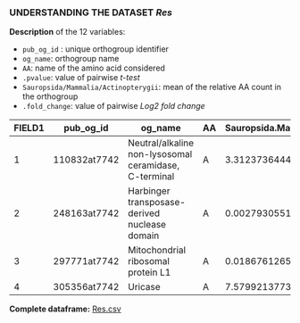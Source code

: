 ### UNDERSTANDING THE DATASET ***Res***
**Description** of the 12 variables:
- `pub_og_id` : unique orthogroup identifier
- `og_name`: orthogroup name
- `AA`: name of the amino acid considered
- `.pvalue`: value of pairwise *t-test*
- `Sauropsida/Mammalia/Actinopterygii`: mean of the relative AA count in the orthogroup
- `.fold_change`: value of pairwise *Log2 fold change*

|FIELD1|pub_og_id   |og_name                                              |AA |Sauropsida.Mammalia.pvalue|Sauropsida.Actinopterygii.pvalue|Mammalia.Actinopterygii.pvalue|Sauropsida      |Mammalia         |Actinopterygii  |Sauropsida.Mammalia.fold_change|Sauropsida.Actinopterygii.fold_change|Mammalia.Actinopterygii.fold_change|
|------|------------|-----------------------------------------------------|---|--------------------------|--------------------------------|------------------------------|----------------|-----------------|----------------|-------------------------------|-------------------------------------|-----------------------------------|
|1     |110832at7742|Neutral/alkaline non-lysosomal ceramidase, C-terminal|A  |3.31237364445973e-05      |0.126728434422038               |1.19100578563185e-06          |47.3116883116883|53.3760683760684 |44.3035714285714|-0.173996397864034             |0.094773641213054                    |0.268770039077088                  |
|2     |248163at7742|Harbinger transposase-derived nuclease domain        |A  |0.00279305517323272       |4.92022541445278e-08            |4.25021782972193e-05          |26.4675324675325|25.6545454545455 |24.3090909090909|0.0450092363983079             |0.122727758902219                    |0.0777185225039115                 |
|3     |297771at7742|Mitochondrial ribosomal protein L1                   |A  |0.0186761265648292        |0.047578647067599               |0.891195752001208             |22.5194805194805|25.2295081967213 |25.1071428571429|-0.16393853623839              |-0.156924314487997                   |0.00701422175039286                |
|4     |305356at7742|Uricase                                              |A  |7.57992137739435e-18      |0.0304423771237756              |8.04208330667319e-22          |13.219512195122 |9.51923076923077 |14.2142857142857|0.473752039909908              |-0.104672661750257                   |-0.578424701660165                 |


**Complete dataframe:** [Res.csv](https://github.com/Percud/AA_Comp/blob/master/Res.csv)
